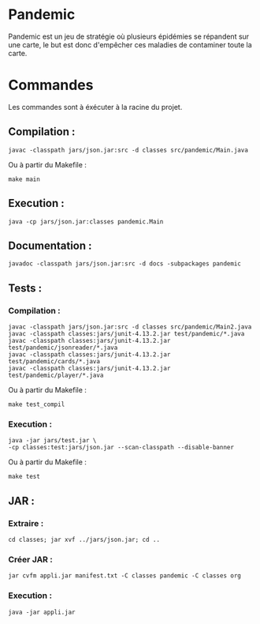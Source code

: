 # Pandemic

Pandemic est un jeu de stratégie où plusieurs épidémies se répandent sur une carte, le but est donc d'empêcher ces maladies de contaminer toute la carte.

# Commandes

Les commandes sont à éxécuter à la racine du projet.

## Compilation :

```
javac -classpath jars/json.jar:src -d classes src/pandemic/Main.java
```

Ou à partir du Makefile :

```
make main
```

## Execution :

```
java -cp jars/json.jar:classes pandemic.Main
```

## Documentation :

```
javadoc -classpath jars/json.jar:src -d docs -subpackages pandemic
```

## Tests :

### Compilation :

```
javac -classpath jars/json.jar:src -d classes src/pandemic/Main2.java
javac -classpath classes:jars/junit-4.13.2.jar test/pandemic/*.java
javac -classpath classes:jars/junit-4.13.2.jar test/pandemic/jsonreader/*.java
javac -classpath classes:jars/junit-4.13.2.jar test/pandemic/cards/*.java
javac -classpath classes:jars/junit-4.13.2.jar test/pandemic/player/*.java
```

Ou à partir du Makefile :

```
make test_compil
```

### Execution :

```
java -jar jars/test.jar \
-cp classes:test:jars/json.jar --scan-classpath --disable-banner
```

Ou à partir du Makefile :

```
make test
```

## JAR :

### Extraire :

```
cd classes; jar xvf ../jars/json.jar; cd ..
```

### Créer JAR :

```
jar cvfm appli.jar manifest.txt -C classes pandemic -C classes org
```

### Execution :

```
java -jar appli.jar
```
